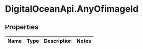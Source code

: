 # DigitalOceanApi.AnyOfimageId

## Properties
Name | Type | Description | Notes
------------ | ------------- | ------------- | -------------

